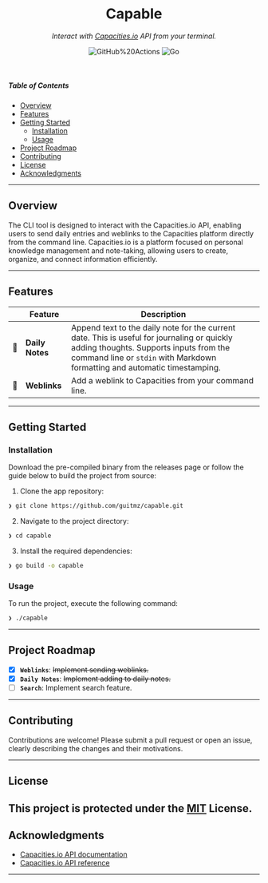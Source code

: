 <p align="center">
    <h1 align="center">Capable</h1>
</p>
<p align="center">
    <em>Interact with <a href="https://capacities.io/">Capacities.io</a> API from your terminal.</em>
</p>
<p align="center">
	<img src="https://img.shields.io/badge/GitHub%20Actions-2088FF.svg?style=default&logo=GitHub-Actions&logoColor=white" alt="GitHub%20Actions">
	<img src="https://img.shields.io/badge/Go-00ADD8.svg?style=default&logo=Go&logoColor=white" alt="Go">
</p>
<br>

#####  Table of Contents

- [ Overview](#-overview)
- [ Features](#-features)
- [ Getting Started](#-getting-started)
    - [ Installation](#-installation)
    - [ Usage](#-usage)
- [ Project Roadmap](#-project-roadmap)
- [ Contributing](#-contributing)
- [ License](#-license)
- [ Acknowledgments](#-acknowledgments)

---

##  Overview

The CLI tool is designed to interact with the Capacities.io API, enabling users to send daily entries and weblinks to the Capacities platform directly from the command line. Capacities.io is a platform focused on personal knowledge management and note-taking, allowing users to create, organize, and connect information efficiently.

---

##  Features

|    |   Feature         | Description |
|----|-------------------|---------------------------------------------------------------|
| 📝 | **Daily Notes**  | Append text to the daily note for the current date. This is useful for journaling or quickly adding thoughts. Supports inputs from the command line or `stdin` with Markdown formatting and automatic timestamping. |
| 🔗 | **Weblinks**  | Add a weblink to Capacities from your command line. |

---

##  Getting Started


###  Installation

Download the pre-compiled binary from the releases page or follow the guide below to build the project from source:

1. Clone the app repository:
```sh
❯ git clone https://github.com/guitmz/capable.git
```

2. Navigate to the project directory:
```sh
❯ cd capable
```

3. Install the required dependencies:
```sh
❯ go build -o capable
```

###  Usage

To run the project, execute the following command:

```sh
❯ ./capable
```

---

##  Project Roadmap

- [X] **`Weblinks`**: <strike>Implement sending weblinks.</strike>
- [X] **`Daily Notes`**: <strike>Implement adding to daily notes.</strike>
- [ ] **`Search`**: Implement search feature.

---

##  Contributing

Contributions are welcome! Please submit a pull request or open an issue, clearly describing the changes and their motivations.

---

##  License

This project is protected under the [MIT](https://choosealicense.com/licenses/mit/) License.
---

##  Acknowledgments

- [Capacities.io API documentation](https://docs.capacities.io/developer/api)
- [Capacities.io API reference](https://api.capacities.io/docs/)

---
